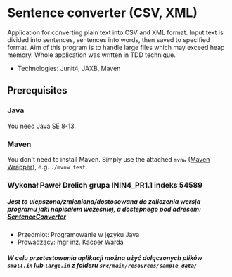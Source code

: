 # Sentence converter (CSV, XML)

Application for converting plain text into CSV and XML format. Input text is divided into sentences, sentences into
words, then saved to specified format. Aim of this program is to handle large files which may exceed heap memory. Whole
application was written in TDD technique.

* Technologies: Junit4, JAXB, Maven

## Prerequisites

### Java

You need Java SE 8-13.

### Maven

You don't need to install Maven. Simply use the attached `mvnw` ([Maven Wrapper]), e.g. `./mvnw test`.

[Maven Wrapper]: https://github.com/takari/maven-wrapper
### Wykonał Paweł Drelich grupa ININ4_PR1.1 indeks 54589

##### Jest to ulepszona/zmieniona/dostosowana do zaliczenia wersja programu jaki napisałem wcześniej, a dostepnego pod adresem: [SentenceConverter]

[SentenceConverter]: https://github.com/Cutter72/SentenceConverter
* Przedmiot: Programowanie w języku Java
* Prowadzący: mgr inż. Kacper Warda

##### W celu przetestowania aplikacji można użyć dołączonych plików `small.in` lub `large.in` z folderu `src/main/resources/sample_data/`